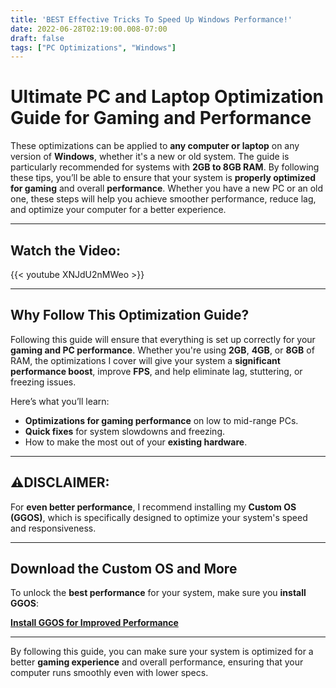 ```yaml
---
title: 'BEST Effective Tricks To Speed Up Windows Performance!'
date: 2022-06-28T02:19:00.008-07:00
draft: false
tags: ["PC Optimizations", "Windows"]
---
```



# Ultimate PC and Laptop Optimization Guide for Gaming and Performance

These optimizations can be applied to **any computer or laptop** on any version of **Windows**, whether it's a new or old system. The guide is particularly recommended for systems with **2GB to 8GB RAM**. By following these tips, you’ll be able to ensure that your system is **properly optimized for gaming** and overall **performance**. Whether you have a new PC or an old one, these steps will help you achieve smoother performance, reduce lag, and optimize your computer for a better experience.

---

## Watch the Video:
{{< youtube XNJdU2nMWeo >}}

---

## Why Follow This Optimization Guide?

Following this guide will ensure that everything is set up correctly for your **gaming and PC performance**. Whether you're using **2GB**, **4GB**, or **8GB** of RAM, the optimizations I cover will give your system a **significant performance boost**, improve **FPS**, and help eliminate lag, stuttering, or freezing issues.

Here’s what you’ll learn:
- **Optimizations for gaming performance** on low to mid-range PCs.
- **Quick fixes** for system slowdowns and freezing.
- How to make the most out of your **existing hardware**.

---

## ⚠DISCLAIMER:
For **even better performance**, I recommend installing my **Custom OS (GGOS)**, which is specifically designed to optimize your system's speed and responsiveness. 

---

## Download the Custom OS and More

To unlock the **best performance** for your system, make sure you **install GGOS**:

 [**Install GGOS for Improved Performance**](https://www.youtube.com/watch?v=XNJdU2nMWeo) 

---

By following this guide, you can make sure your system is optimized for a better **gaming experience** and overall performance, ensuring that your computer runs smoothly even with lower specs.


